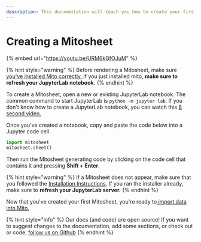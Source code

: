 ```yaml
---
description: This documentation will teach you how to create your first Mitosheet.
---
```


# Creating a Mitosheet

{% embed url="https://youtu.be/URM6kGfOJuM" %}

{% hint style="warning" %}
Before rendering a Mitosheet, make sure [you've installed Mito correctly. ](../../getting-started/installing-mito/)If you just installed mito, **make sure to refresh your JupyterLab notebook.**
{% endhint %}

To create a Mitosheet, open a new or existing JupyterLab notebook. The common command to start JupyterLab is `python -m jupyter lab`. If you don't know how to create a JupyterLab notebook, you can watch this [8 second video.](https://www.youtube.com/watch?v=QL0IxDAOEc0)

Once you've created a notebook, copy and paste the code below into a Jupyter code cell.

```python
import mitosheet
mitosheet.sheet()
```

Then run the Mitosheet generating code by clicking on the code cell that contains it and pressing **Shift + Enter**.

{% hint style="warning" %}
If a Mitosheet does not appear, make sure that you followed the [Installation Instructions](../../getting-started/installing-mito/). If you ran the installer already, make sure to **refresh your JupyterLab server.**
{% endhint %}

Now that you've created your first Mitosheet, you're ready to[ import data into Mito.](../importing-data-to-mito.md)

{% hint style="info" %}
Our docs (and code) are open source! If you want to suggest changes to the documentation, add some sections, or check out or code, [follow us on Github](https://github.com/mito-ds/monorepo)
{% endhint %}
